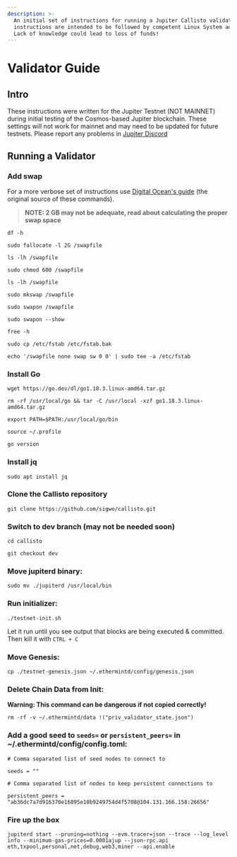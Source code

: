 ```yaml
---
description: >-
  An initial set of instructions for running a Jupiter Callisto validator. These
  instructions are intended to be followed by competent Linux System admins.
  Lack of knowledge could lead to loss of funds!
---
```


# Validator Guide

## Intro

These instructions were written for the Jupiter Testnet (NOT MAINNET) during initial testing of the Cosmos-based Jupiter blockchain. These settings will not work for mainnet and may need to be updated for future testnets. Please report any problems in [Jupiter Discord](https://discord.gg/CdXfUEBDBh)

## Running a Validator

### Add swap

For a more verbose set of instructions use [Digital Ocean's guide](https://www.digitalocean.com/community/tutorials/how-to-add-swap-space-on-ubuntu-22-04) (the original source of these commands).

> **NOTE: 2 GB may not be adequate, read about calculating the proper swap space**

`df -h`

`sudo fallocate -l 2G /swapfile`

`ls -lh /swapfile`

`sudo chmod 600 /swapfile`

`ls -lh /swapfile`

`sudo mkswap /swapfile`

`sudo swapon /swapfile`

`sudo swapon --show`

`free -h`

`sudo cp /etc/fstab /etc/fstab.bak`

`echo '/swapfile none swap sw 0 0' | sudo tee -a /etc/fstab`

### Install Go

`wget https://go.dev/dl/go1.18.3.linux-amd64.tar.gz`

`rm -rf /usr/local/go && tar -C /usr/local -xzf go1.18.3.linux-amd64.tar.gz`

`export PATH=$PATH:/usr/local/go/bin`

`source ~/.profile`

`go version`

### Install jq

`sudo apt install jq`

### Clone the Callisto repository

`git clone https://github.com/sigwo/callisto.git`

### Switch to dev branch (may not be needed soon)

`cd callisto`

`git checkout dev`

### Move jupiterd binary:

`sudo mv ./jupiterd /usr/local/bin`

### Run initializer:

`./testnet-init.sh`

Let it run until you see output that blocks are being executed & committed. Then kill it with `CTRL + C`

### Move Genesis:

`cp ./testnet-genesis.json ~/.ethermintd/config/genesis.json`

### Delete Chain Data from Init:

**Warning: This command can be dangerous if not copied correctly!**

`rm -rf -v ~/.ethermintd/data !("priv_validator_state.json")`

### Add a good seed to `seeds=` or `persistent_peers=` in \~/.ethermintd/config/config.toml:

```
# Comma separated list of seed nodes to connect to

seeds = ""

# Comma separated list of nodes to keep persistent connections to

persistent_peers = "ab36dc7a7d916370e16895e10b9249754d4f5708@104.131.166.158:26656"
```

### Fire up the box

`jupiterd start --pruning=nothing --evm.tracer=json --trace --log_level info --minimum-gas-prices=0.0001ajup --json-rpc.api eth,txpool,personal,net,debug,web3,miner --api.enable`
